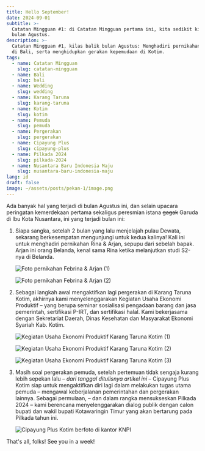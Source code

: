 ```yaml
---
title: Hello September!
date: 2024-09-01
subtitle: >-
  Catatan Mingguan #1: di Catatan Mingguan pertama ini, kita sedikit kilas balik
  bulan Agustus.
description: >-
  Catatan Mingguan #1, kilas balik bulan Agustus: Menghadiri pernikahan keluarga
  di Bali, serta menghidupkan gerakan kepemudaan di Kotim.
tags:
  - name: Catatan Mingguan
    slug: catatan-mingguan
  - name: Bali
    slug: bali
  - name: Wedding
    slug: wedding
  - name: Karang Taruna
    slug: karang-taruna
  - name: Kotim
    slug: kotim
  - name: Pemuda
    slug: pemuda
  - name: Pergerakan
    slug: pergerakan
  - name: Cipayung Plus
    slug: cipayung-plus
  - name: Pilkada 2024
    slug: pilkada-2024
  - name: Nusantara Baru Indonesia Maju
    slug: nusantara-baru-indonesia-maju
lang: id
draft: false
image: ~/assets/posts/pekan-1/image.png
---
```

Ada banyak hal yang terjadi di bulan Agustus ini, dan selain upacara peringatan kemerdekaan pertama sekaligus peresmian istana ~~gagak~~ Garuda di Ibu Kota Nusantara, ini yang terjadi bulan ini:

1. Siapa sangka, setelah 2 bulan yang lalu menjelajah pulau Dewata, sekarang berkesempatan mengunjungi untuk kedua kalinya! Kali ini untuk menghadiri pernikahan Rina & Arjan, sepupu dari sebelah bapak. Arjan ini orang Belanda, kenal sama Rina ketika melanjutkan studi S2-nya di Belanda.

   ![Foto pernikahan Febrina & Arjan (1)](~/assets/posts/pekan-1/febrina-arjan-1.jpg)

   ![Foto pernikahan Febrina & Arjan (2)](~/assets/posts/pekan-1/febrina-arjan-2.jpg)
2. Sebagai langkah awal mengaktifkan lagi pergerakan di Karang Taruna Kotim, akhirnya kami menyelenggarakan Kegiatan Usaha Ekonomi Produktif – yang berupa seminar sosialisasi pengadaan barang dan jasa pemerintah, sertifikasi P-IRT, dan sertifikasi halal. Kami bekerjasama dengan Sekretariat Daerah, Dinas Kesehatan dan Masyarakat Ekonomi Syariah Kab. Kotim.

   ![Kegiatan Usaha Ekonomi Produktif Karang Taruna Kotim (1)](~/assets/posts/pekan-1/karang-taruna-1.jpeg)

   ![Kegiatan Usaha Ekonomi Produktif Karang Taruna Kotim (2)](~/assets/posts/pekan-1/karang-taruna-2.JPG)

   ![Kegiatan Usaha Ekonomi Produktif Karang Taruna Kotim (3)](~/assets/posts/pekan-1/karang-taruna-3.JPG)
3. Masih soal pergerakan pemuda, setelah pertemuan tidak sengaja kurang lebih sepekan lalu – *dari tanggal ditulisnya artikel ini* – Cipayung Plus Kotim siap untuk mengaktifkan diri lagi dalam melakukan tugas utama pemuda – mengawal keberjalanan pemerintahan dan pergerakan lainnya. Sebagai permulaan, – dan dalam rangka mensukseskan Pilkada 2024 – kami berencana menyelenggarakan dialog publik dengan calon bupati dan wakil bupati Kotawaringin Timur yang akan bertarung pada Pilkada tahun ini.

   ![Cipayung Plus Kotim berfoto di kantor KNPI](~/assets/posts/pekan-1/cipayung.jpeg)

That's all, folks! See you in a week!

